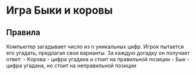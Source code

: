 # Игра Быки и коровы

## Правила

Компьютер загадывает число из n уникальных цифр. Игрок пытается его угадать, предлагая свои варианты. За каждую догадку он получает ответ:
    - Корова - цифра угадана и стоит на правильной позиции
    - Бык - цифра угадана, но стоит на неправильной позиции